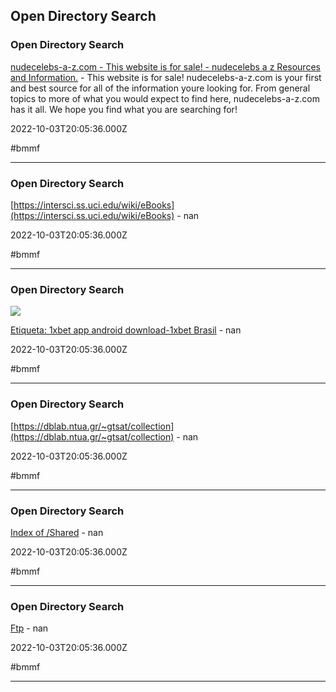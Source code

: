 ## Open Directory Search

### Open Directory Search

[nudecelebs-a-z.com - This website is for sale! - nudecelebs a z Resources and Information.](https://nudecelebs-a-z.com/pic) - This website is for sale! nudecelebs-a-z.com is your first and best source for all of the information youre looking for. From general topics to more of what you would expect to find here, nudecelebs-a-z.com has it all. We hope you find what you are searching for!

2022-10-03T20:05:36.000Z

#bmmf

---

### Open Directory Search

[https://intersci.ss.uci.edu/wiki/eBooks](https://intersci.ss.uci.edu/wiki/eBooks) - nan

2022-10-03T20:05:36.000Z

#bmmf

---

### Open Directory Search

![](https://encognitive.com/wp-content/uploads/2019/03/1xbet-icon.jpg)

[Etiqueta: 1xbet app android download-1xbet Brasil](https://encognitive.com/files) - nan

2022-10-03T20:05:36.000Z

#bmmf

---

### Open Directory Search

[https://dblab.ntua.gr/~gtsat/collection](https://dblab.ntua.gr/~gtsat/collection) - nan

2022-10-03T20:05:36.000Z

#bmmf

---

### Open Directory Search

[Index of /Shared](https://agalakov.spb.ru/Shared) - nan

2022-10-03T20:05:36.000Z

#bmmf

---

### Open Directory Search

[Ftp](https://sgrecords.net/ftp) - nan

2022-10-03T20:05:36.000Z

#bmmf

---
